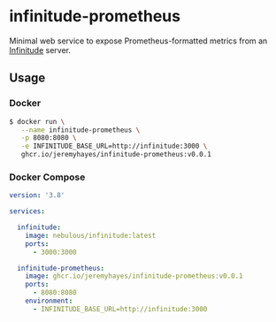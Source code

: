 # infinitude-prometheus

Minimal web service to expose Prometheus-formatted metrics from an [Infinitude](https://github.com/nebulous/infinitude) server.

## Usage

### Docker
```sh
$ docker run \
   --name infinitude-prometheus \
   -p 8080:8080 \
   -e INFINITUDE_BASE_URL=http://infinitude:3000 \
   ghcr.io/jeremyhayes/infinitude-prometheus:v0.0.1
```

### Docker Compose
```yml
version: '3.8'

services:

  infinitude:
    image: nebulous/infinitude:latest
    ports:
      - 3000:3000

  infinitude-prometheus:
    image: ghcr.io/jeremyhayes/infinitude-prometheus:v0.0.1
    ports:
      - 8080:8080
    environment:
      - INFINITUDE_BASE_URL=http://infinitude:3000
```
